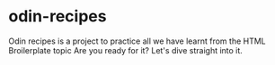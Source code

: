 # odin-recipes
Odin recipes is a project to practice all we have learnt from the HTML Broilerplate topic
Are you ready for it? Let's dive straight into it.
